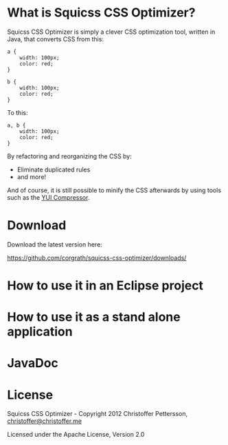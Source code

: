 What is Squicss CSS Optimizer?
========================================

Squicss CSS Optimizer is simply a clever CSS optimization tool, written in Java, that converts CSS from this:

	a {
		width: 100px;
		color: red;
	}
	
	b {
		width: 100px;
		color: red;
	}
	
To this:
	
	a, b {
		width: 100px;
		color: red;
	}
	
By refactoring and reorganizing the CSS by:

* Eliminate duplicated rules
* and more!
	

And of course, it is still possible to minify the CSS afterwards by using tools such as the [YUI Compressor](http://developer.yahoo.com/yui/compressor/).

Download
========================================
Download the latest version here:

https://github.com/corgrath/squicss-css-optimizer/downloads/


How to use it in an Eclipse project
========================================


How to use it as a stand alone application
========================================



JavaDoc
========================================



License
========================================

Squicss CSS Optimizer - Copyright 2012 Christoffer Pettersson, christoffer@christoffer.me

Licensed under the Apache License, Version 2.0